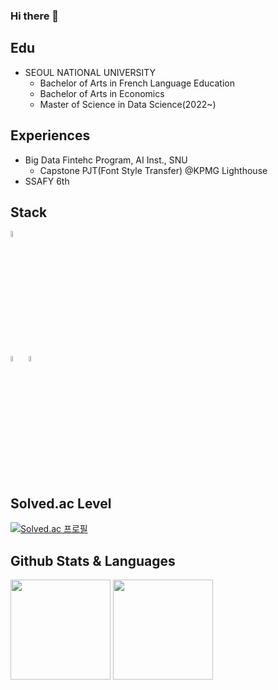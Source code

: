 ### Hi there 👋

## Edu
- SEOUL NATIONAL UNIVERSITY
  - Bachelor of Arts in French Language Education
  - Bachelor of Arts in Economics
  - Master of Science in Data Science(2022~) 

## Experiences
- Big Data Fintehc Program, AI Inst., SNU
  - Capstone PJT(Font Style Transfer) @KPMG Lighthouse
- SSAFY 6th

## Stack
<img src="https://img.shields.io/badge/python-1533B0?style=for-the-badge&logo=python&logoColor=yellow" height="5%"> </br>
<img src="https://img.shields.io/badge/html-E34F26?style=for-the-badge&logo=html5&logoColor=white" height="5%"> <img src="https://img.shields.io/badge/css-1572B6?style=for-the-badge&logo=css3&logoColor=white" height="5%">


## Solved.ac Level
[![Solved.ac
프로필](http://mazassumnida.wtf/api/generate_badge?boj=pairy624)](https://solved.ac/pairy624)


## Github Stats & Languages
<div>
<img src="https://github-readme-stats.vercel.app/api?username=FallingStar624&show_icons=true&count_private=true&hide_border=true" align="top" style="height: 10rem" />
<img src="https://github-readme-stats.vercel.app/api/top-langs/?username=FallingStar624&hide_border=true&layout=compact" align="top" style="height: 10rem" />
</div>

